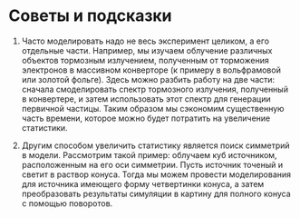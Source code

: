 # Советы и подсказки

1. Часто моделировать надо не весь эксперимент целиком, а его отдельные части. Например, мы изучаем облучение различных объектов тормозным излучением, полученным от торможения электронов в массивном конверторе (к примеру в вольфрамовой или золотой фольге). Здесь можно разбить работу на две части: сначала смоделировать спектр тормозного излучения, полученный в конвертере, и затем использовать этот спектр для генерации первичной частицы. Таким образом мы сэкономим существенную часть времени, которое можно будет потратить на увеличение статистики.

2. Другим способом увеличить статистику является поиск симметрий в модели. Рассмотрим такой пример: облучаем куб источником, расположенным на его оси симметрии. Пусть источник точеный и светит в раствор конуса. Тогда мы можем провести моделирования для источника имеющего форму четвертинки конуса, а затем преобразовать результаты симуляции в картину для полного конуса с помощью поворотов. 

